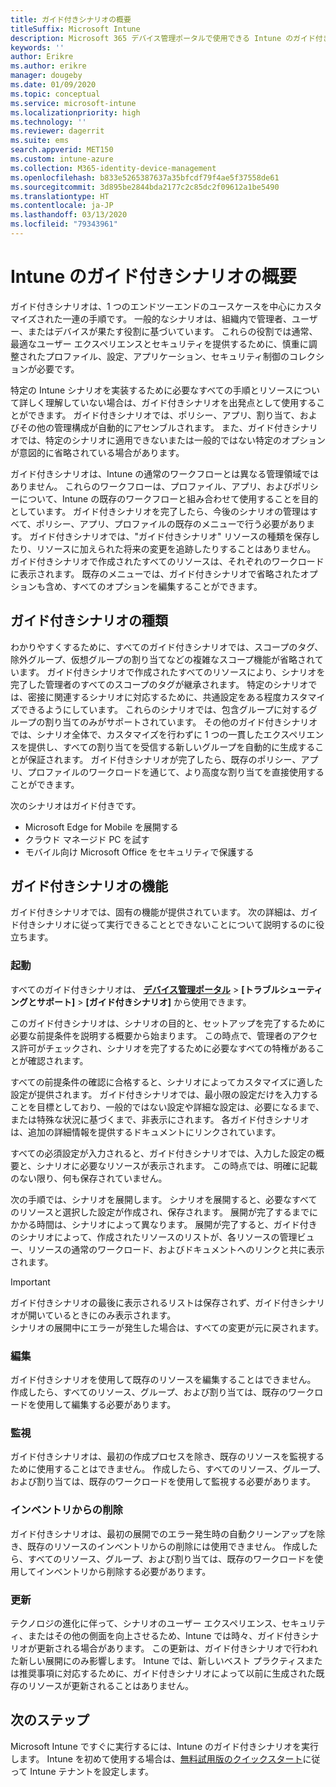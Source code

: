 ```yaml
---
title: ガイド付きシナリオの概要
titleSuffix: Microsoft Intune
description: Microsoft 365 デバイス管理ポータルで使用できる Intune のガイド付きシナリオについて説明します。
keywords: ''
author: Erikre
ms.author: erikre
manager: dougeby
ms.date: 01/09/2020
ms.topic: conceptual
ms.service: microsoft-intune
ms.localizationpriority: high
ms.technology: ''
ms.reviewer: dagerrit
ms.suite: ems
search.appverid: MET150
ms.custom: intune-azure
ms.collection: M365-identity-device-management
ms.openlocfilehash: b833e5265387637a35bfcdf79f4ae5f37558de61
ms.sourcegitcommit: 3d895be2844bda2177c2c85dc2f09612a1be5490
ms.translationtype: HT
ms.contentlocale: ja-JP
ms.lasthandoff: 03/13/2020
ms.locfileid: "79343961"
---
```

# <a name="intune-guided-scenarios-overview"></a>Intune のガイド付きシナリオの概要 

ガイド付きシナリオは、1 つのエンドツーエンドのユースケースを中心にカスタマイズされた一連の手順です。 一般的なシナリオは、組織内で管理者、ユーザー、またはデバイスが果たす役割に基づいています。 これらの役割では通常、最適なユーザー エクスペリエンスとセキュリティを提供するために、慎重に調整されたプロファイル、設定、アプリケーション、セキュリティ制御のコレクションが必要です。    

特定の Intune シナリオを実装するために必要なすべての手順とリソースについて詳しく理解していない場合は、ガイド付きシナリオを出発点として使用することができます。 ガイド付きシナリオでは、ポリシー、アプリ、割り当て、およびその他の管理構成が自動的にアセンブルされます。 また、ガイド付きシナリオでは、特定のシナリオに適用できないまたは一般的ではない特定のオプションが意図的に省略されている場合があります。 

ガイド付きシナリオは、Intune の通常のワークフローとは異なる管理領域ではありません。 これらのワークフローは、プロファイル、アプリ、およびポリシーについて、Intune の既存のワークフローと組み合わせて使用することを目的としています。 ガイド付きシナリオを完了したら、今後のシナリオの管理はすべて、ポリシー、アプリ、プロファイルの既存のメニューで行う必要があります。 ガイド付きシナリオでは、"ガイド付きシナリオ" リソースの種類を保存したり、リソースに加えられた将来の変更を追跡したりすることはありません。 ガイド付きシナリオで作成されたすべてのリソースは、それぞれのワークロードに表示されます。 既存のメニューでは、ガイド付きシナリオで省略されたオプションも含め、すべてのオプションを編集することができます。  

## <a name="types-of-guided-scenarios"></a>ガイド付きシナリオの種類 

わかりやすくするために、すべてのガイド付きシナリオでは、スコープのタグ、除外グループ、仮想グループの割り当てなどの複雑なスコープ機能が省略されています。 ガイド付きシナリオで作成されたすべてのリソースにより、シナリオを完了した管理者のすべてのスコープのタグが継承されます。 特定のシナリオでは、密接に関連するシナリオに対応するために、共通設定をある程度カスタマイズできるようにしています。 これらのシナリオでは、包含グループに対するグループの割り当てのみがサポートされています。 その他のガイド付きシナリオでは、シナリオ全体で、カスタマイズを行わずに 1 つの一貫したエクスペリエンスを提供し、すべての割り当てを受信する新しいグループを自動的に生成することが保証されます。 ガイド付きシナリオが完了したら、既存のポリシー、アプリ、プロファイルのワークロードを通じて、より高度な割り当てを直接使用することができます。  

次のシナリオはガイド付きです。 
- Microsoft Edge for Mobile を展開する 
- クラウド マネージド PC を試す
- モバイル向け Microsoft Office をセキュリティで保護する 

## <a name="guided-scenario-functionality"></a>ガイド付きシナリオの機能 

ガイド付きシナリオでは、固有の機能が提供されています。 次の詳細は、ガイド付きシナリオに従って実行できることとできないことについて説明するのに役立ちます。

### <a name="launching"></a>起動  

すべてのガイド付きシナリオは、 **[デバイス管理ポータル](https://devicemanagement.microsoft.com)**  >  **[トラブルシューティングとサポート]**  >  **[ガイド付きシナリオ]** から使用できます。 

このガイド付きシナリオは、シナリオの目的と、セットアップを完了するために必要な前提条件を説明する概要から始まります。 この時点で、管理者のアクセス許可がチェックされ、シナリオを完了するために必要なすべての特権があることが確認されます。  

すべての前提条件の確認に合格すると、シナリオによってカスタマイズに適した設定が提供されます。 ガイド付きシナリオでは、最小限の設定だけを入力することを目標としており、一般的ではない設定や詳細な設定は、必要になるまで、または特殊な状況に基づくまで、非表示にされます。 各ガイド付きシナリオは、追加の詳細情報を提供するドキュメントにリンクされています。 

すべての必須設定が入力されると、ガイド付きシナリオでは、入力した設定の概要と、シナリオに必要なリソースが表示されます。 この時点では、明確に記載のない限り、何も保存されていません。

次の手順では、シナリオを展開します。 シナリオを展開すると、必要なすべてのリソースと選択した設定が作成され、保存されます。 展開が完了するまでにかかる時間は、シナリオによって異なります。 展開が完了すると、ガイド付きのシナリオによって、作成されたリソースのリストが、各リソースの管理ビュー、リソースの通常のワークロード、およびドキュメントへのリンクと共に表示されます。 

> [!IMPORTANT]
> ガイド付きシナリオの最後に表示されるリストは保存されず、ガイド付きシナリオが開いているときにのみ表示されます。  
シナリオの展開中にエラーが発生した場合は、すべての変更が元に戻されます。 

### <a name="editing"></a>編集 

ガイド付きシナリオを使用して既存のリソースを編集することはできません。 作成したら、すべてのリソース、グループ、および割り当ては、既存のワークロードを使用して編集する必要があります。

### <a name="monitoring"></a>監視 

ガイド付きシナリオは、最初の作成プロセスを除き、既存のリソースを監視するために使用することはできません。 作成したら、すべてのリソース、グループ、および割り当ては、既存のワークロードを使用して監視する必要があります。 

### <a name="retiring"></a>インベントリからの削除 

ガイド付きシナリオは、最初の展開でのエラー発生時の自動クリーンアップを除き、既存のリソースのインベントリからの削除には使用できません。 作成したら、すべてのリソース、グループ、および割り当ては、既存のワークロードを使用してインベントリから削除する必要があります。 

### <a name="updating"></a>更新

テクノロジの進化に伴って、シナリオのユーザー エクスペリエンス、セキュリティ、またはその他の側面を向上させるため、Intune では時々、ガイド付きシナリオが更新される場合があります。 この更新は、ガイド付きシナリオで行われた新しい展開にのみ影響します。 Intune では、新しいベスト プラクティスまたは推奨事項に対応するために、ガイド付きシナリオによって以前に生成された既存のリソースが更新されることはありません。  

## <a name="next-steps"></a>次のステップ

Microsoft Intune ですぐに実行するには、Intune のガイド付きシナリオを実行します。 Intune を初めて使用する場合は、[無料試用版のクイックスタート](free-trial-sign-up.md)に従って Intune テナントを設定します。
